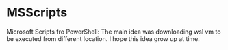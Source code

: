 # MSScripts
Microsoft Scripts fro PowerShell: The main idea was downloading wsl vm to be executed from different location. I hope this idea grow up at time.
